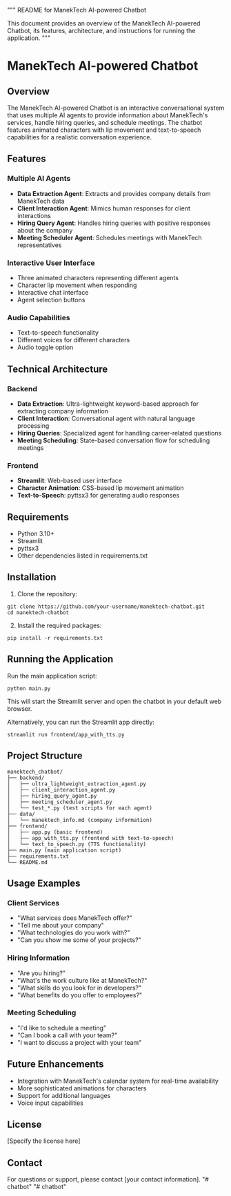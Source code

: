 """
README for ManekTech AI-powered Chatbot

This document provides an overview of the ManekTech AI-powered Chatbot, its features,
architecture, and instructions for running the application.
"""

# ManekTech AI-powered Chatbot

## Overview

The ManekTech AI-powered Chatbot is an interactive conversational system that uses multiple AI agents to provide information about ManekTech's services, handle hiring queries, and schedule meetings. The chatbot features animated characters with lip movement and text-to-speech capabilities for a realistic conversation experience.

## Features

### Multiple AI Agents
- **Data Extraction Agent**: Extracts and provides company details from ManekTech data
- **Client Interaction Agent**: Mimics human responses for client interactions
- **Hiring Query Agent**: Handles hiring queries with positive responses about the company
- **Meeting Scheduler Agent**: Schedules meetings with ManekTech representatives

### Interactive User Interface
- Three animated characters representing different agents
- Character lip movement when responding
- Interactive chat interface
- Agent selection buttons

### Audio Capabilities
- Text-to-speech functionality
- Different voices for different characters
- Audio toggle option

## Technical Architecture

### Backend
- **Data Extraction**: Ultra-lightweight keyword-based approach for extracting company information
- **Client Interaction**: Conversational agent with natural language processing
- **Hiring Queries**: Specialized agent for handling career-related questions
- **Meeting Scheduling**: State-based conversation flow for scheduling meetings

### Frontend
- **Streamlit**: Web-based user interface
- **Character Animation**: CSS-based lip movement animation
- **Text-to-Speech**: pyttsx3 for generating audio responses

## Requirements

- Python 3.10+
- Streamlit
- pyttsx3
- Other dependencies listed in requirements.txt

## Installation

1. Clone the repository:
```
git clone https://github.com/your-username/manektech-chatbot.git
cd manektech-chatbot
```

2. Install the required packages:
```
pip install -r requirements.txt
```

## Running the Application

Run the main application script:
```
python main.py
```

This will start the Streamlit server and open the chatbot in your default web browser.

Alternatively, you can run the Streamlit app directly:
```
streamlit run frontend/app_with_tts.py
```

## Project Structure

```
manektech_chatbot/
├── backend/
│   ├── ultra_lightweight_extraction_agent.py
│   ├── client_interaction_agent.py
│   ├── hiring_query_agent.py
│   ├── meeting_scheduler_agent.py
│   └── test_*.py (test scripts for each agent)
├── data/
│   └── manektech_info.md (company information)
├── frontend/
│   ├── app.py (basic frontend)
│   ├── app_with_tts.py (frontend with text-to-speech)
│   └── text_to_speech.py (TTS functionality)
├── main.py (main application script)
├── requirements.txt
└── README.md
```

## Usage Examples

### Client Services
- "What services does ManekTech offer?"
- "Tell me about your company"
- "What technologies do you work with?"
- "Can you show me some of your projects?"

### Hiring Information
- "Are you hiring?"
- "What's the work culture like at ManekTech?"
- "What skills do you look for in developers?"
- "What benefits do you offer to employees?"

### Meeting Scheduling
- "I'd like to schedule a meeting"
- "Can I book a call with your team?"
- "I want to discuss a project with your team"

## Future Enhancements

- Integration with ManekTech's calendar system for real-time availability
- More sophisticated animations for characters
- Support for additional languages
- Voice input capabilities

## License

[Specify the license here]

## Contact

For questions or support, please contact [your contact information].
"# chatbot" 
"# chatbot" 

